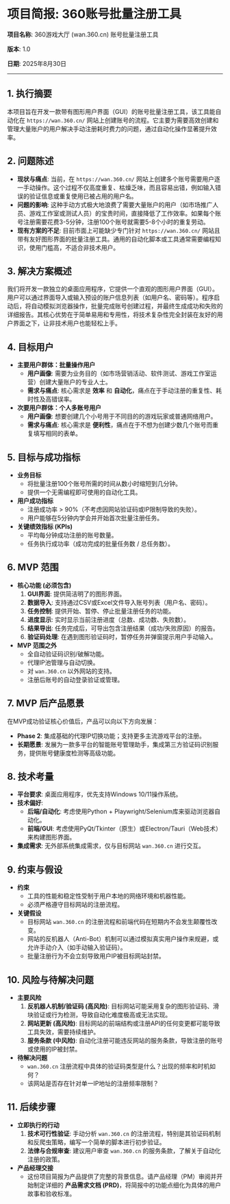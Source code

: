 # **项目简报: 360账号批量注册工具**

**项目名称**: 360游戏大厅 (wan.360.cn) 账号批量注册工具

**版本**: 1.0

**日期**: 2025年8月30日

---

## **1. 执行摘要**
本项目旨在开发一款带有图形用户界面（GUI）的账号批量注册工具，该工具能自动化在 `https://wan.360.cn/` 网站上创建账号的流程。它主要为需要高效创建和管理大量账户的用户解决手动注册耗时费力的问题，通过自动化操作显著提升效率。

## **2. 问题陈述**
* **现状与痛点**: 当前，在 `https://wan.360.cn/` 网站上创建多个账号需要用户逐一手动操作。这个过程不仅高度重复、枯燥乏味，而且容易出错，例如输入错误的验证信息或重复使用已被占用的用户名。
* **问题的影响**: 这种手动方式极大地浪费了需要大量账户的用户（如市场推广人员、游戏工作室或测试人员）的宝贵时间，直接降低了工作效率。如果每个账号注册需要花费3-5分钟，注册100个账号就需要5-8个小时的重复劳动。
* **现有方案的不足**: 目前市面上可能缺少专门针对 `https://wan.360.cn/` 网站且带有友好图形界面的批量注册工具。通用的自动化脚本或工具通常需要编程知识，使用门槛高，不适合非技术用户。

## **3. 解决方案概述**
我们将开发一款独立的桌面应用程序，它提供一个直观的图形用户界面（GUI）。用户可以通过界面导入或输入预设的账户信息列表（如用户名、密码等）。程序启动后，将自动模拟浏览器操作，批量完成账号创建过程，并最终生成成功和失败的详细报告。其核心优势在于简单易用和专用性，将技术复杂性完全封装在友好的用户界面之下，让非技术用户也能轻松上手。

## **4. 目标用户**
* **主要用户群体：批量操作用户**
    * **用户画像**: 需要为业务目的（如市场营销活动、软件测试、游戏工作室运营）创建大量账户的专业人士。
    * **需求与痛点**: 核心需求是 **效率** 和 **自动化**，痛点在于手动注册的重复性、耗时性及高错误率。
* **次要用户群体：个人多账号用户**
    * **用户画像**: 想要创建几个小号用于不同目的的游戏玩家或普通网络用户。
    * **需求与痛点**: 核心需求是 **便利性**，痛点在于不想为创建少数几个账号而重复填写相同的表单。

## **5. 目标与成功指标**
* **业务目标**
    * 将批量注册100个账号所需的时间从数小时缩短到几分钟。
    * 提供一个无需编程即可使用的自动化工具。
* **用户成功指标**
    * 注册成功率 > 90%（不考虑因网站验证码或IP限制导致的失败）。
    * 用户能够在5分钟内学会并开始首次批量注册任务。
* **关键绩效指标 (KPIs)**
    * 平均每分钟成功注册的账号数量。
    * 任务执行成功率（成功完成的批量任务数 / 总任务数）。

## **6. MVP 范围**
* **核心功能 (必须包含)**
    1.  **GUI界面**: 提供简洁明了的图形界面。
    2.  **数据导入**: 支持通过CSV或Excel文件导入账号列表（用户名、密码）。
    3.  **任务控制**: 提供开始、暂停、停止批量注册任务的功能。
    4.  **进度显示**: 实时显示当前注册进度（总数、成功数、失败数）。
    5.  **结果导出**: 任务完成后，可导出包含注册结果（成功/失败原因）的报告。
    6.  **验证码处理**: 在遇到图形验证码时，暂停任务并弹窗提示用户手动输入。
* **MVP 范围之外**
    * 全自动验证码识别/破解功能。
    * 代理IP池管理与自动切换。
    * 对 `wan.360.cn` 以外网站的支持。
    * 注册后账号的自动登录验证或管理。

## **7. MVP 后产品愿景**
在MVP成功验证核心价值后，产品可以向以下方向发展：
* **Phase 2**: 集成基础的代理IP切换功能；支持更多主流游戏平台的注册。
* **长期愿景**: 发展为一款多平台的智能账号管理助手，集成第三方验证码识别服务，提供账号健康度检测等高级功能。

## **8. 技术考量**
* **平台要求**: 桌面应用程序，优先支持Windows 10/11操作系统。
* **技术偏好**:
    * **后端/自动化**: 考虑使用Python + Playwright/Selenium库来驱动浏览器自动化。
    * **前端/GUI**: 考虑使用PyQt/Tkinter（原生）或Electron/Tauri（Web技术）来构建图形界面。
* **集成需求**: 无外部系统集成需求，仅与目标网站 `wan.360.cn` 进行交互。

## **9. 约束与假设**
* **约束**
    * 工具的性能和稳定性受制于用户本地的网络环境和机器性能。
    * 必须严格遵守目标网站的注册流程。
* **关键假设**
    * 目标网站 `wan.360.cn` 的注册流程和前端代码在短期内不会发生颠覆性改变。
    * 网站的反机器人（Anti-Bot）机制可以通过模拟真实用户操作来规避，或允许手动介入（如手动输入验证码）。
    * 批量注册行为不会立刻导致用户IP被目标网站封禁。

## **10. 风险与待解决问题**
* **主要风险**
    1.  **反机器人机制/验证码 (高风险)**: 目标网站可能采用复杂的图形验证码、滑块验证或行为检测，导致自动化难度极高或无法实现。
    2.  **网站更新 (高风险)**: 目标网站的前端结构或注册API的任何变更都可能导致工具失效，需要持续维护。
    3.  **服务条款 (中风险)**: 自动化注册可能违反网站的服务条款，导致注册的账号或使用的IP被封禁。
* **待解决问题**
    * `wan.360.cn` 注册流程中具体的验证码类型是什么？出现的频率和时机如何？
    * 该网站是否存在针对单一IP地址的注册频率限制？

## **11. 后续步骤**
* **立即执行的行动**
    1.  **技术可行性验证**: 手动分析 `wan.360.cn` 的注册流程，特别是其验证码机制和反爬虫策略，编写一个简单的脚本进行初步验证。
    2.  **法律与合规审查**: 建议用户审查 `wan.360.cn` 的服务条款，了解关于自动化注册的政策。
* **产品经理交接**
    * 这份项目简报为产品提供了完整的背景信息。请产品经理（PM）审阅并开始制定详细的 **产品需求文档 (PRD)**，将简报中的功能点细化为具体的用户故事和验收标准。
